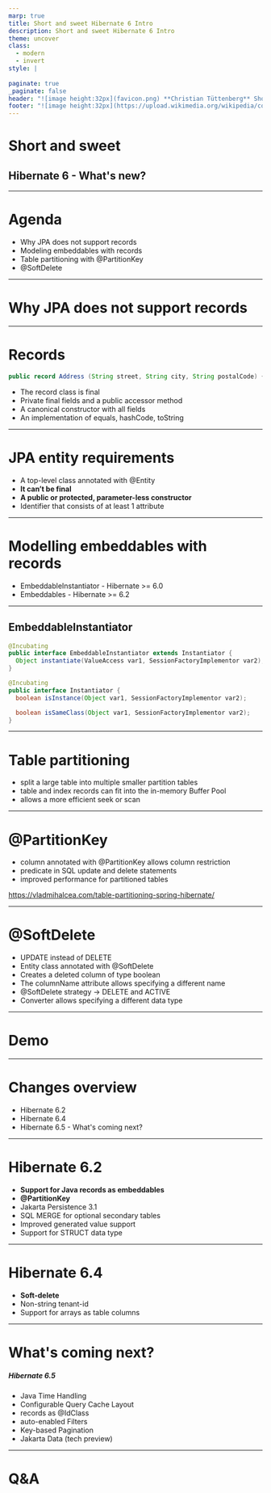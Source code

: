 ```yaml
---
marp: true
title: Short and sweet Hibernate 6 Intro
description: Short and sweet Hibernate 6 Intro
theme: uncover
class:
  - modern
  - invert
style: |
 
paginate: true
_paginate: false
header: "![image height:32px](favicon.png) **Christian Tüttenberg** Short and Sweet Hibernate 6 Intro"
footer: "![image height:32px](https://upload.wikimedia.org/wikipedia/commons/thumb/4/41/Hibernate_logo.svg/2880px-Hibernate_logo.svg.png)"
---
```


<style>
/* section {
  background-color: #fff;
   background-image: linear-gradient(to bottom right, #AA81B2 10%,  #89C4D6  80%); 
} */
</style>

# Short and sweet

## Hibernate 6 - What's new?

---

# Agenda

* Why JPA does not support records
* Modeling embeddables with records
* Table partitioning with @PartitionKey
* @SoftDelete


<!--
Some intro.
Then some reason and background.
-->

---

# Why JPA does not support records

---

# Records

```java
public record Address (String street, String city, String postalCode) {}
```

* The record class is final
* Private final fields and a public accessor method
* A canonical constructor with all fields
* An implementation of equals, hashCode, toString

---

# JPA entity requirements

* A top-level class annotated with @Entity
* **It can’t be final**
* **A public or protected, parameter-less constructor**
* Identifier that consists of at least 1 attribute


---

# Modelling embeddables with records

* EmbeddableInstantiator - Hibernate >= 6.0
* Embeddables - Hibernate >= 6.2

---

## EmbeddableInstantiator

```java
@Incubating
public interface EmbeddableInstantiator extends Instantiator {
  Object instantiate(ValueAccess var1, SessionFactoryImplementor var2);
}

@Incubating
public interface Instantiator {
  boolean isInstance(Object var1, SessionFactoryImplementor var2);

  boolean isSameClass(Object var1, SessionFactoryImplementor var2);
}
```

---

# Table partitioning

* split a large table into multiple smaller partition tables
* table and index records can fit into the in-memory Buffer Pool
* allows a more efficient seek or scan

---

# @PartitionKey

* column annotated with @PartitionKey allows column restriction
* predicate in SQL update and delete statements
* improved performance for partitioned tables

<!-- 
In data management, it is sometimes necessary 
to split data of a table into various (physical) partitions, 
based on partition keys and a partitioning scheme.

Due to the nature of partitioning, 
it is vital for the database to know the partition key of a row for certain operations, 
like SQL update and delete statements. 

If a database doesn’t know the partition of a row that should be updated or deleted, 
then it must look for the row in all partitions, leading to poor performance.

The @PartitionKey annotation is a way to tell Hibernate about the column, 
such that it can include a column restriction as predicate into 
SQL update and delete statements for entity state changes.
-->

https://vladmihalcea.com/table-partitioning-spring-hibernate/

---

# @SoftDelete

* UPDATE instead of DELETE
* Entity class annotated with @SoftDelete
* Creates a deleted column of type boolean
* The columnName attribute allows specifying a different name
* @SoftDelete strategy -> DELETE and ACTIVE
* Converter allows specifying a different data type

---

# Demo

---

# Changes overview

* Hibernate 6.2
* Hibernate 6.4
* Hibernate 6.5 - What's coming next?

---

# Hibernate 6.2
* **Support for Java records as embeddables**
* **@PartitionKey**
* Jakarta Persistence 3.1
* SQL MERGE for optional secondary tables
* Improved generated value support
* Support for STRUCT data type

---

# Hibernate 6.4
* **Soft-delete**
* Non-string tenant-id
* Support for arrays as table columns

---

# What's coming next?

##### Hibernate 6.5
* Java Time Handling
* Configurable Query Cache Layout
* records as @IdClass
* auto-enabled Filters
* Key-based Pagination
* Jakarta Data (tech preview)

---

# Q&A